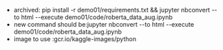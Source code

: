 * archived: pip install -r demo01/requirements.txt &&  jupyter nbconvert --to html --execute demo01/code/roberta_data_aug.ipynb
* new command should be:jupyter nbconvert --to html --execute demo01/code/roberta_data_aug.ipynb
* image to use :gcr.io/kaggle-images/python
